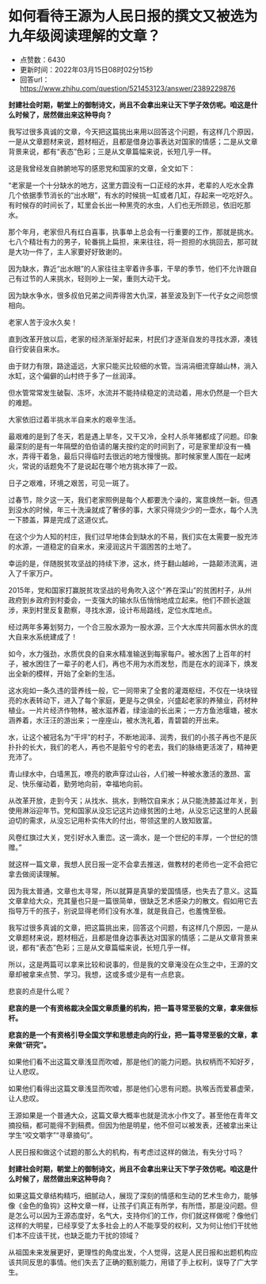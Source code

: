 # 如何看待王源为人民日报的撰文又被选为九年级阅读理解的文章？
- 点赞数：6430
- 更新时间：2022年03月15日08时02分15秒
- 回答url：https://www.zhihu.com/question/521453123/answer/2389229876
<body>
 <p data-pid="JiQ_jgfH"><b>封建社会时期，朝堂上的御制诗文，尚且不会拿出来让天下学子效仿呢。咱这是什么时候了，居然做出来这种导向？</b></p>
 <p data-pid="tE7uVa2O">我写过很多真诚的文章，今天把这篇挑出来用以回答这个问题，有这样几个原因，一是从文章题材来说，题材相近，且都是借身边事表达对国家的情感；二是从文章背景来说，都有“表态”色彩；三是从文章篇幅来说，长短几乎一样。</p>
 <p data-pid="4v_-9Fv8">这是我曾经发自肺腑地写的感恩党和国家的文章，全文如下：</p>
 <p data-pid="CgP6LAXq">“老家是一个十分缺水的地方，这里方圆没有一口正经的水井，老辈的人吃水全靠几个依据季节消长的“出水眼”，有水的时候挑一缸或者几缸，存起来一吃吃好久。有时候存的时间长了，缸里会长出一种黑壳的水虫，人们也无所顾忌，依旧吃那水。</p>
 <p data-pid="2ui7XIdN">那个年月，老家但凡有红白喜事，执事单上总会有一行重要的工作，那就是挑水。七八个精壮有力的男子，轮番挑上扁担，来来往往，将一担担的水挑回去，那可就是大功一件了，主人家要好好致谢的。</p>
 <p data-pid="_SmFc73O">因为缺水，靠近“出水眼”的人家往往主宰着许多事，干旱的季节，他们不允许跟自己有过节的人来挑水，轻则吵上一架，重则大动干戈。</p>
 <p data-pid="RuskFIo_">因为缺水争水，很多叔伯兄弟之间弄得苦大仇深，甚至波及到下一代子女之间怨恨相向。</p>
 <p data-pid="PiiNx1Bt">老家人苦于没水久矣！</p>
 <p data-pid="AM3WTaZL">直到改革开放以后，老家的经济渐渐好起来，村民们才逐渐自发的寻找水源，凑钱自行安装自来水。</p>
 <p data-pid="umlBXqYg">由于财力有限，路途遥远，大家只能买比较细的水管。当涓涓细流穿越山林，淌入水缸，这个偏僻的山村终于多了一丝润泽。</p>
 <p data-pid="2zCoS_Jo">但水管常常发生破裂、冻坏，水流并不能持续稳定的流动着，用水仍然是一个巨大的难题。</p>
 <p data-pid="Bf5zGHE_">大家依旧过着半挑水半自来水的艰辛生活。</p>
 <p data-pid="u23K5aJa">最艰难的是到了冬天，若是遇上旱冬，又干又冷，全村人杀年猪都成了问题。印象最深刻的是有一年隔壁的伯伯请的屠夫按约定的时间到了，可是家里却没有一桶水，弄得干着急，最后只得临时去很远的地方慢慢挑。那时候家里人围在一起烤火，常说的话题免不了是说起在哪个地方挑水摔了一跤。</p>
 <p data-pid="UvV6hczb">日子之艰难，环境之艰苦，可见一斑了。</p>
 <p data-pid="AhmEvh55">过春节，除夕这一天，我们老家照例是每个人都要洗个澡的，寓意焕然一新。但遇到没水的时候，年三十洗澡就成了奢侈的事，大家只得烧少少的一壶水，每个人洗一下膝盖，算是完成了这道仪式。</p>
 <p data-pid="h3i3iUoJ">在这个少为人知的村庄，我们过早地体会到缺水的不易，我们实在太需要一股充沛的水源，一道稳定的自来水，来浸润这片干涸困苦的土地了。</p>
 <p data-pid="YO-t6BPX">幸运的是，伴随脱贫攻坚战的持续下渗，这水，终于翻山越岭，一路颠沛流离，进入了千家万户。</p>
 <p data-pid="3VsURRwn">2015年，党和国家打赢脱贫攻坚战的号角吹入这个“养在深山”的贫困村子，从州政府到乡政府到村委会，一支强大的输水队伍悄悄地成立起来。他们不顾长途跋涉，来到村里反复勘察，寻找水源，设计布局路线，定位水库地点。</p>
 <p data-pid="ZFDi0jb6">经过两年多筹划努力，一个合三股水源为一股水源，三个大水库共同蓄水供水的庞大自来水系统建成了！</p>
 <p data-pid="IWA6ni_N">如今，水力强劲，水质优良的自来水精准输送到每家每户。被水困了上百年的村子，被水困住了一辈子的老人们，再也不用为水而发愁，而是在水的润泽下，焕发出全新的模样，开始了全新的生活。</p>
 <p data-pid="SCvB8UuE">这水宛如一条久违的营养线一般，它一同带来了全套的灌溉枢纽，不仅在一块块锃亮的水表转动下，进入了每个家庭，更是与之俱全，兴盛起老家的养殖业，药材种植业。一片片经济作物林，被水滋养着，绿油油的长出来；一方方鱼池堰塘，被水涵养着，水汪汪的游出来；一座座山，被水洗礼着，青碧碧的开出来。</p>
 <p data-pid="3kqiv-VW">水，让这个被冠名为“干坪”的村子，不断地润泽、润秀，我们的小孩子再也不是灰扑扑的长大，我们的老人，再也不是脏兮兮的老去，我们的脉络更活泼了，精神更充沛了。</p>
 <p data-pid="cyCOEA8f">青山绿水中，白墙黑瓦，嘹亮的歌声穿过山谷，人们被一种被水激活的激昂、富足、快乐催动着，勤劳地向前，幸福地向前。</p>
 <p data-pid="3MA0oSLc">从改革开放，走到今天；从找水、挑水，到畅饮自来水；从只能洗膝盖过年关，到使用淋浴迎年节。党和国家从没忘记这片边缘贫困的土地，从没忘记这里的人民最迫切的需求，从没忘记用朴实伟大的付出，带领这里的人致知致富。</p>
 <p data-pid="C_JFjOox">风卷红旗过大关，党引好水入重峦。这一滴水，是一个世纪的丰厚，一个世纪的馈赠。”</p>
 <p data-pid="v3EswK2o">就这样一篇文章，我想人民日报一定不会拿去推送，做教材的老师也一定不会把它拿去做阅读理解。</p>
 <p data-pid="WVClxe1l">因为我太普通，文章也太寻常，所以就算是真挚的爱国情感，也失去了意义。这篇文章拿给大众，充其量也只是一篇很简单，很缺乏艺术感染力的散文。假如用它去指导万千的孩子，别说显得老师们没有水准，就是我自己，也羞愧至极。</p>
 <p data-pid="E6wSpF0O">我写过很多真诚的文章，把这篇挑出来，回答这个问题，有这样几个原因，一是从文章题材来说，题材相近，且都是借身边事表达对国家的情感；二是从文章背景来说，都有“表态”色彩；三是从文章篇幅来说，长短几乎一样。</p>
 <p data-pid="kgFVFmbK">所以，这是两篇可以拿来比较和说事的，但是我的文章淹没在众生之中，王源的文章却被拿来点赞、学习。我想，这或多或少是有一点悲哀。</p>
 <p data-pid="Bj0gFkej">悲哀的点是什么呢？</p>
 <p data-pid="hJ4AnQxl"><b>悲哀的是一个有资格裁决全国文章质量的机构，把一篇寻常至极的文章，拿来做标杆。</b></p>
 <p data-pid="MuPEUGyv"><b>悲哀的是一个有资格引导全国文学和思想走向的行业，把一篇寻常至极的文章，拿来做“研究”。</b></p>
 <p data-pid="cU9teyRd">如果他们看不出这篇文章浅显而吹嘘，那是他们的能力问题。执权柄而不知好歹，让人悲叹。</p>
 <p data-pid="v7sELgL-">如果他们看得出这篇文章浅显而吹嘘，那是他们心思有问题。执喉舌而爱慕虚荣，让人悲叹。</p>
 <p data-pid="pIursvKq">王源如果是一个普通大众，这篇文章大概率也就是流水小作文了。甚至他在青年文摘投稿，都可能得不到稿费。但因为他是明星，他不但可以被发表，还被拿出来让学生“咬文嚼字”“寻章摘句”。</p>
 <p data-pid="8KxpoLO2">人民日报和做这个试题的那么大的机构，有考虑过这样的做法，有失分寸吗？</p>
 <p data-pid="o3vLiaev"><b>封建社会时期，朝堂上的御制诗文，尚且不会拿出来让天下学子效仿呢。咱这是什么时候了，居然做出来这种导向？</b></p>
 <p data-pid="X0NauJFS">如果这篇文章结构精巧，细腻动人，展现了深刻的情感和生动的艺术生命力，能够像《金色的鱼钩》这种文章一样，让孩子们真正有所学，有所悟，那是没问题。但是怎么可以因为王源态度好，名气大，支持你们的工作，你们就这样做呢？像他们这样的大明星，已经享受了太多社会上的人不能享受的权利，又为何让他们干扰他们本不应该干扰，也缺乏能力干扰的领域？</p>
 <p data-pid="xPzMyZkC">从祖国未来发展更好，更理性的角度出发，个人觉得，这是人民日报和出题机构应该共同反思的事情。他们失去了正确的甄别能力，用错了手上权利，误导了广大学生。</p>
</body>